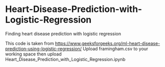 # Heart-Disease-Prediction-with-Logistic-Regression
Finding heart disease prediction with logistic regression

This code is taken from https://www.geeksforgeeks.org/ml-heart-disease-prediction-using-logistic-regression/
Upload framingham.csv to your working space then upload Heart_Disease_Prediction_with_Logistic_Regression.ipynb
